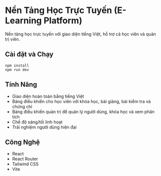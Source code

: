 # Nền Tảng Học Trực Tuyến (E-Learning Platform)

Nền tảng học trực tuyến với giao diện tiếng Việt, hỗ trợ cả học viên và quản trị viên.

## Cài đặt và Chạy

```
npm install
npm run dev
```

## Tính Năng

- Giao diện hoàn toàn bằng tiếng Việt
- Bảng điều khiển cho học viên với khóa học, bài giảng, bài kiểm tra và chứng chỉ
- Bảng điều khiển quản trị để quản lý người dùng, khóa học và xem phân tích
- Chế độ sáng/tối linh hoạt
- Trải nghiệm người dùng hiện đại

## Công Nghệ

- React
- React Router
- Tailwind CSS
- Vite